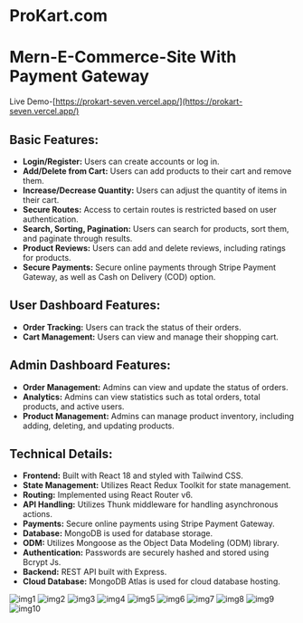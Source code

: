# ProKart.com
# Mern-E-Commerce-Site With Payment Gateway
Live Demo-[https://prokart-seven.vercel.app/](https://prokart-seven.vercel.app/)



## Basic Features:
- **Login/Register:** Users can create accounts or log in.
- **Add/Delete from Cart:** Users can add products to their cart and remove them.
- **Increase/Decrease Quantity:** Users can adjust the quantity of items in their cart.
- **Secure Routes:** Access to certain routes is restricted based on user authentication.
- **Search, Sorting, Pagination:** Users can search for products, sort them, and paginate through results.
- **Product Reviews:** Users can add and delete reviews, including ratings for products.
- **Secure Payments:** Secure online payments through Stripe Payment Gateway, as well as Cash on Delivery (COD) option.

## User Dashboard Features:
- **Order Tracking:** Users can track the status of their orders.
- **Cart Management:** Users can view and manage their shopping cart.

## Admin Dashboard Features:
- **Order Management:** Admins can view and update the status of orders.
- **Analytics:** Admins can view statistics such as total orders, total products, and active users.
- **Product Management:** Admins can manage product inventory, including adding, deleting, and updating products.

## Technical Details:
- **Frontend:** Built with React 18 and styled with Tailwind CSS.
- **State Management:** Utilizes React Redux Toolkit for state management.
- **Routing:** Implemented using React Router v6.
- **API Handling:** Utilizes Thunk middleware for handling asynchronous actions.
- **Payments:** Secure online payments using Stripe Payment Gateway.
- **Database:** MongoDB is used for database storage.
- **ODM:** Utilizes Mongoose as the Object Data Modeling (ODM) library.
- **Authentication:** Passwords are securely hashed and stored using Bcrypt Js.
- **Backend:** REST API built with Express.
- **Cloud Database:** MongoDB Atlas is used for cloud database hosting.



![img1](https://github.com/Simranjit911/prokart-Ecommerce-frontend-2024/assets/102350422/20902bc6-bda6-4e46-943f-b3ec4abcdc8c)
![img2](https://github.com/Simranjit911/prokart-Ecommerce-frontend-2024/assets/102350422/a05c5006-c38f-44dd-a3a5-a53222f45482)
![img3](https://github.com/Simranjit911/prokart-Ecommerce-frontend-2024/assets/102350422/9df9f2c9-f3ee-4570-88af-1efb740c607d)
![img4](https://github.com/Simranjit911/prokart-Ecommerce-frontend-2024/assets/102350422/df67bf1f-ab9b-4cf8-956f-355100ffd8b3)
![img5](https://github.com/Simranjit911/prokart-Ecommerce-frontend-2024/assets/102350422/526fc74b-7cd4-4d68-a527-050f370cd2f7)
![img6](https://github.com/Simranjit911/prokart-Ecommerce-frontend-2024/assets/102350422/5a423378-8db8-4c50-a9c7-185074ff9a58)
![img7](https://github.com/Simranjit911/prokart-Ecommerce-frontend-2024/assets/102350422/7127f5e7-4eac-4b87-9722-87f5b7961892)
![img8](https://github.com/Simranjit911/prokart-Ecommerce-frontend-2024/assets/102350422/d45853c3-7b6a-4be6-9cd6-a6b54fc54bfb)
![img9](https://github.com/Simranjit911/prokart-Ecommerce-frontend-2024/assets/102350422/4d94465e-7f3f-4c76-a23a-552a424d3264)
![img10](https://github.com/Simranjit911/prokart-Ecommerce-frontend-2024/assets/102350422/6c050b43-21fd-4573-9678-6dccfbfd9fda)









